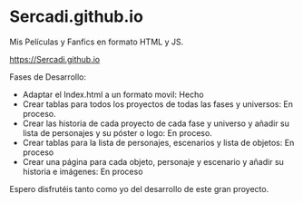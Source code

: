 # Sercadi.github.io
Mis Películas y Fanfics en formato HTML y JS.

https://Sercadi.github.io

Fases de Desarrollo:

- Adaptar el Index.html a un formato movil: Hecho
- Crear tablas para todos los proyectos de todas las fases y universos: En proceso.
- Crear las historia de cada proyecto de cada fase y universo y añadir su lista de personajes y su póster o logo: En proceso.
- Crear tablas para la lista de personajes, escenarios y lista de objetos: En proceso
- Crear una página para cada objeto, personaje y escenario y añadir su historia e imágenes: En proceso

Espero disfrutéis tanto como yo del desarrollo de este gran proyecto.